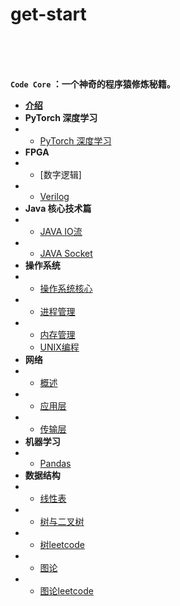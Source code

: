 # get-start

<br>

<br>

<br>

**`Code Core` ：一个神奇的程序猿修炼秘籍。**

* [**介绍**](/README.md)
* **PyTorch 深度学习**
* - [PyTorch 深度学习](/pytorch/pytorch)
* **FPGA**
* - [数字逻辑]
* - [Verilog](/fpga/verilog)
* **Java 核心技术篇**
* - [JAVA IO流](java/javaIO)
* - [JAVA Socket](java/javaSOCKET)
* **操作系统**
* - [操作系统核心](os/os)
* - [进程管理](os/process)
* - [内存管理](os/memory)
  - [UNIX编程](os/unix)
* **网络**
* - [概述](net/net)
* - [应用层](net/app)
* - [传输层](net/tcp)
* **机器学习**
* - [Pandas](ML/Pandas)
* **数据结构**
* - [线性表](dataStructure/linear)
* - [树与二叉树](dataStructure/tree)
* - [树leetcode](dataStructure/Tree1)
* - [图论](dataStructure/map)
* - [图论leetcode](dataStructure/map1)

